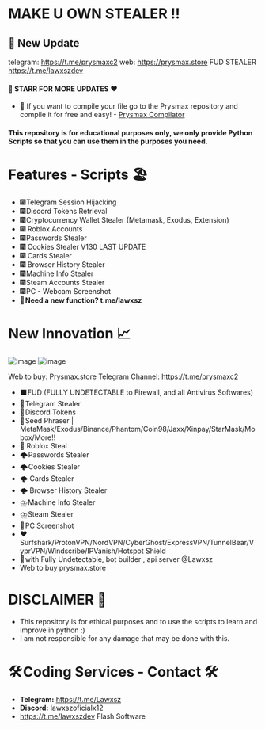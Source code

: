 # MAKE U OWN STEALER  !! 
## 📍 New Update
telegram: https://t.me/prysmaxc2 
web: https://prysmax.store FUD STEALER 
https://t.me/lawxszdev
####   🌟 STARR FOR MORE UPDATES ❤️ 
   - 🌟 If you want to compile your file go to the Prysmax repository and compile it for free and easy! - [Prysmax Compilator](https://github.com/Lawxsz/prysmax)


#### This repository is for educational purposes only, we only provide Python Scripts so that you can use them in the purposes you need.
# Features - Scripts 🏖️
- 🎆 Telegram Session Hijacking
- 🎆 Discord Tokens Retrieval
- 🎆 Cryptocurrency Wallet Stealer (Metamask, Exodus, Extension)
- 🎆 Roblox Accounts
- 🎆 Passwords Stealer
- 🎆 Cookies Stealer V130 LAST UPDATE
- 🎆 Cards Stealer
- 🎆 Browser History Stealer
- 🎆 Machine Info Stealer
- 🎆 Steam Accounts Stealer
- 🎆 PC - Webcam Screenshot
- 🔱 **Need a new function? t.me/lawxsz**

# New Innovation ​​📈​
![image](https://github.com/user-attachments/assets/33072cfa-3321-4117-ab69-531333349297)
![image](https://github.com/user-attachments/assets/e6b94cca-9bac-4aba-a745-5e94552cfff0)

Web to buy: Prysmax.store
Telegram Channel: https://t.me/prysmaxc2 
- ⬛ FUD (FULLY UNDETECTABLE to Firewall, and all Antivirus Softwares)
- 🚀 Telegram Stealer 
- 🚀 Discord Tokens
- 🦊 Seed Phraser | MetaMask/Exodus/Binance/Phantom/Coin98/Jaxx/Xinpay/StarMask/Mobox/More!!
- 🚀 Roblox Steal
- 🌩️ Passwords Stealer
- 🌩️ Cookies Stealer
- 🌩️ Cards Stealer
- 🌩️ Browser History Stealer
- ⛈️ Machine Info Stealer
- ⛈️ Steam Stealer
- 📸 PC Screenshot
- ❤️ Surfshark/ProtonVPN/NordVPN/CyberGhost/ExpressVPN/TunnelBear/VyprVPN/Windscribe/IPVanish/Hotspot Shield
- 💸 with Fully Undetectable, bot builder , api server   @Lawxsz
- Web to buy prysmax.store 

# DISCLAIMER 📛 
- This repository is for ethical purposes and to use the scripts to learn and improve in python :)
- I am not responsible for any damage that may be done with this.

# 🛠️ Coding Services - Contact 🛠️
- **Telegram:** https://t.me/Lawxsz
- **Discord:** lawxszoficialx12
-  https://t.me/lawxszdev
Flash Software 
